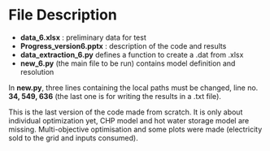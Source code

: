 # File Description
* **data_6.xlsx** : preliminary data for test <br />
* **Progress_version6.pptx** : description of the code and results <br />
* **data_extraction_6.py** defines a function to create a .dat from .xlsx  <br />
* **new_6.py** (the main file to be run) contains model definition and resolution  <br />
            
In **new.py**, three lines containing the local paths must be changed, line no. **34, 549, 636** (the last one is for writing the results in a .txt file).

This is the last version of the code made from scratch. It is only about individual optimization yet, CHP model and hot water storage model are missing. Multi-objective optimisation and some plots were made (electricity sold to the grid and inputs consumed).
